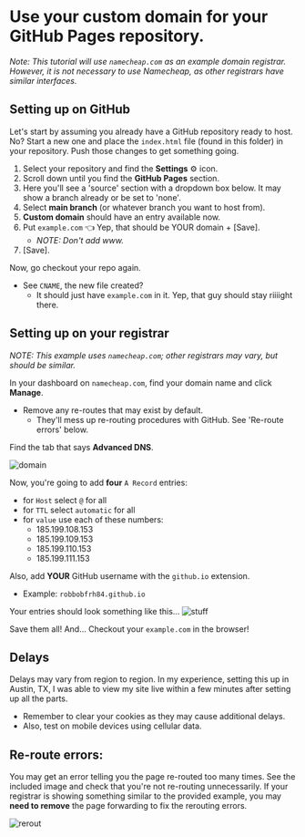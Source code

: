 # Use your custom domain for your GitHub Pages repository.

*Note: This tutorial will use `namecheap.com` as an example domain registrar. However, it is not necessary to use Namecheap, as other registrars have similar interfaces.*

## Setting up on GitHub

Let's start by assuming you already have a GitHub repository ready to host. No? Start a new one and place the `index.html` file (found in this folder) in your repository. Push those changes to get something going.

1. Select your repository and find the **Settings** ⚙️ icon.
2. Scroll down until you find the **GitHub Pages** section.
3. Here you'll see a 'source' section with a dropdown box below. It may show a branch already or be set to 'none'.
4. Select **main branch** (or whatever branch you want to host from).
5. **Custom domain** should have an entry available now.
6. Put `example.com` 👈 Yep, that should be YOUR domain + [Save].
   - *NOTE: Don't add www.*
7. [Save].


Now, go checkout your repo again.
- See `CNAME`, the new file created?
  - It should just have `example.com` in it. Yep, that guy should stay riiiight there.

## Setting up on your registrar

*NOTE: This example uses `namecheap.com`; other registrars may vary, but should be similar.*

In your dashboard on `namecheap.com`, find your domain name and click **Manage**.

- Remove any re-routes that may exist by default.
  - They'll mess up re-routing procedures with GitHub. See 'Re-route errors' below.

Find the tab that says **Advanced DNS**.

![domain](img/domain.png)

Now, you're going to add **four** `A Record` entries:
- for `Host` select `@` for all
- for `TTL` select `automatic` for all
- for `value` use each of these numbers:
  - 185.199.108.153
  - 185.199.109.153
  - 185.199.110.153
  - 185.199.111.153

Also, add **YOUR** GitHub username with the `github.io` extension.
- Example: `robbobfrh84.github.io`

Your entries should look something like this...
![stuff](img/stuff.png)

Save them all! And...
Checkout your `example.com` in the browser!

## Delays

Delays may vary from region to region. In my experience, setting this up in Austin, TX, I was able to view my site live within a few minutes after setting up all the parts.
- Remember to clear your cookies as they may cause additional delays.
- Also, test on mobile devices using cellular data.

## Re-route errors:

You may get an error telling you the page re-routed too many times. See the included image and check that you're not re-routing unnecessarily. If your registrar is showing something similar to the provided example, you may **need to remove** the page forwarding to fix the rerouting errors.

![rerout](img/reroute.png)
